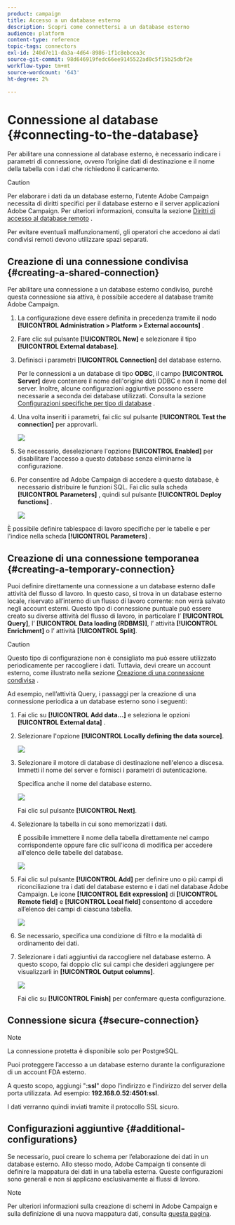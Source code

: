```yaml
---
product: campaign
title: Accesso a un database esterno
description: Scopri come connettersi a un database esterno
audience: platform
content-type: reference
topic-tags: connectors
exl-id: 240d7e11-da3a-4d64-8986-1f1c8ebcea3c
source-git-commit: 98d646919fedc66ee9145522ad0c5f15b25dbf2e
workflow-type: tm+mt
source-wordcount: '643'
ht-degree: 2%

---
```


# Connessione al database {#connecting-to-the-database}

Per abilitare una connessione al database esterno, è necessario indicare i parametri di connessione, ovvero l’origine dati di destinazione e il nome della tabella con i dati che richiedono il caricamento.

>[!CAUTION]
>
>Per elaborare i dati da un database esterno, l’utente Adobe Campaign necessita di diritti specifici per il database esterno e il server applicazioni Adobe Campaign. Per ulteriori informazioni, consulta la sezione [Diritti di accesso al database remoto](../../installation/using/remote-database-access-rights.md) .
>
>Per evitare eventuali malfunzionamenti, gli operatori che accedono ai dati condivisi remoti devono utilizzare spazi separati.

## Creazione di una connessione condivisa {#creating-a-shared-connection}

Per abilitare una connessione a un database esterno condiviso, purché questa connessione sia attiva, è possibile accedere al database tramite Adobe Campaign.

1. La configurazione deve essere definita in precedenza tramite il nodo **[!UICONTROL Administration > Platform > External accounts]** .
1. Fare clic sul pulsante **[!UICONTROL New]** e selezionare il tipo **[!UICONTROL External database]**.
1. Definisci i parametri **[!UICONTROL Connection]** del database esterno.

   Per le connessioni a un database di tipo **ODBC**, il campo **[!UICONTROL Server]** deve contenere il nome dell&#39;origine dati ODBC e non il nome del server. Inoltre, alcune configurazioni aggiuntive possono essere necessarie a seconda dei database utilizzati. Consulta la sezione [Configurazioni specifiche per tipo di database](../../installation/using/configure-fda.md) .

1. Una volta inseriti i parametri, fai clic sul pulsante **[!UICONTROL Test the connection]** per approvarli.

   ![](assets/wf-external-account-create.png)

1. Se necessario, deselezionare l&#39;opzione **[!UICONTROL Enabled]** per disabilitare l&#39;accesso a questo database senza eliminarne la configurazione.
1. Per consentire ad Adobe Campaign di accedere a questo database, è necessario distribuire le funzioni SQL. Fai clic sulla scheda **[!UICONTROL Parameters]** , quindi sul pulsante **[!UICONTROL Deploy functions]** .

   ![](assets/wf-external-account-functions.png)

È possibile definire tablespace di lavoro specifiche per le tabelle e per l&#39;indice nella scheda **[!UICONTROL Parameters]** .

## Creazione di una connessione temporanea {#creating-a-temporary-connection}

Puoi definire direttamente una connessione a un database esterno dalle attività del flusso di lavoro. In questo caso, si trova in un database esterno locale, riservato all’interno di un flusso di lavoro corrente: non verrà salvato negli account esterni. Questo tipo di connessione puntuale può essere creato su diverse attività del flusso di lavoro, in particolare l’ **[!UICONTROL Query]**, l’ **[!UICONTROL Data loading (RDBMS)]**, l’ attività **[!UICONTROL Enrichment]** o l’ attività **[!UICONTROL Split]**.

>[!CAUTION]
>
>Questo tipo di configurazione non è consigliato ma può essere utilizzato periodicamente per raccogliere i dati. Tuttavia, devi creare un account esterno, come illustrato nella sezione [Creazione di una connessione condivisa](#creating-a-shared-connection) .

Ad esempio, nell’attività Query, i passaggi per la creazione di una connessione periodica a un database esterno sono i seguenti:

1. Fai clic su **[!UICONTROL Add data...]** e seleziona le opzioni **[!UICONTROL External data]** .
1. Selezionare l&#39;opzione **[!UICONTROL Locally defining the data source]**.

   ![](assets/wf_add_data_local_external_data.png)

1. Selezionare il motore di database di destinazione nell&#39;elenco a discesa. Immetti il nome del server e fornisci i parametri di autenticazione.

   Specifica anche il nome del database esterno.

   ![](assets/wf_add_data_local_external_data_param.png)

   Fai clic sul pulsante **[!UICONTROL Next]**.

1. Selezionare la tabella in cui sono memorizzati i dati.

   È possibile immettere il nome della tabella direttamente nel campo corrispondente oppure fare clic sull&#39;icona di modifica per accedere all&#39;elenco delle tabelle del database.

   ![](assets/wf_add_data_local_external_data_select_table.png)

1. Fai clic sul pulsante **[!UICONTROL Add]** per definire uno o più campi di riconciliazione tra i dati del database esterno e i dati nel database Adobe Campaign. Le icone **[!UICONTROL Edit expression]** di **[!UICONTROL Remote field]** e **[!UICONTROL Local field]** consentono di accedere all’elenco dei campi di ciascuna tabella.

   ![](assets/wf_add_data_local_external_data_join.png)

1. Se necessario, specifica una condizione di filtro e la modalità di ordinamento dei dati.
1. Selezionare i dati aggiuntivi da raccogliere nel database esterno. A questo scopo, fai doppio clic sui campi che desideri aggiungere per visualizzarli in **[!UICONTROL Output columns]**.

   ![](assets/wf_add_data_local_external_data_select.png)

   Fai clic su **[!UICONTROL Finish]** per confermare questa configurazione.

## Connessione sicura {#secure-connection}

>[!NOTE]
>
>La connessione protetta è disponibile solo per PostgreSQL.

Puoi proteggere l’accesso a un database esterno durante la configurazione di un account FDA esterno.

A questo scopo, aggiungi &quot;**:ssl**&quot; dopo l&#39;indirizzo e l&#39;indirizzo del server della porta utilizzata. Ad esempio: **192.168.0.52:4501:ssl**.

I dati verranno quindi inviati tramite il protocollo SSL sicuro.

## Configurazioni aggiuntive {#additional-configurations}

Se necessario, puoi creare lo schema per l’elaborazione dei dati in un database esterno. Allo stesso modo, Adobe Campaign ti consente di definire la mappatura dei dati in una tabella esterna. Queste configurazioni sono generali e non si applicano esclusivamente ai flussi di lavoro.

>[!NOTE]
>
>Per ulteriori informazioni sulla creazione di schemi in Adobe Campaign e sulla definizione di una nuova mappatura dati, consulta [questa pagina](../../configuration/using/about-schema-edition.md).
